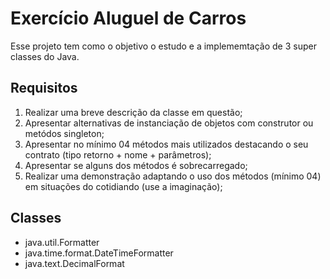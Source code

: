 # Exercício Aluguel de Carros

Esse projeto tem como o objetivo o estudo e a implememtação de 3 super classes do Java.

## Requisitos
1. Realizar uma breve descrição da classe em questão;
2. Apresentar alternativas de instanciação de objetos com construtor ou metódos singleton;
3. Apresentar no mínimo 04 métodos mais utilizados destacando o seu contrato (tipo retorno + nome + parâmetros);
4. Apresentar se alguns dos métodos é sobrecarregado;
5. Realizar uma demonstração adaptando o uso dos métodos (mínimo 04) em situações do cotidiando (use a imaginação);

## Classes
- java.util.Formatter
- java.time.format.DateTimeFormatter
- java.text.DecimalFormat




